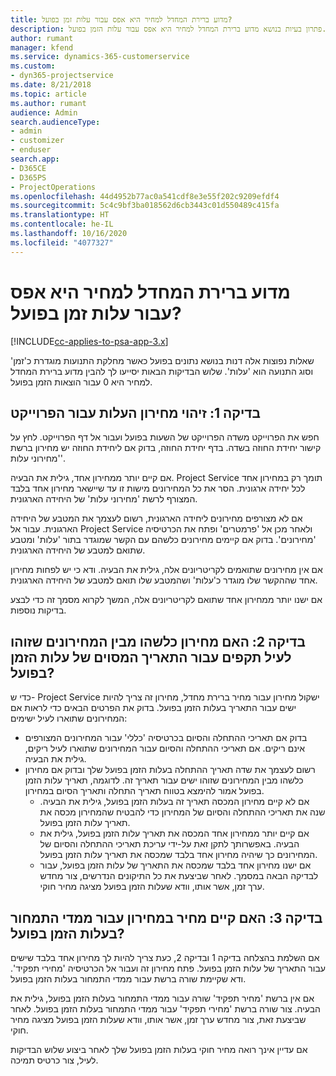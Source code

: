 ```yaml
---
title: מדוע ברירת המחדל למחיר היא אפס עבור עלות זמן בפועל?
description: פתרון בעיות בנושא מדוע ברירת המחדל למחיר היא אפס עבור עלות הזמן בפועל.
author: rumant
manager: kfend
ms.service: dynamics-365-customerservice
ms.custom:
- dyn365-projectservice
ms.date: 8/21/2018
ms.topic: article
ms.author: rumant
audience: Admin
search.audienceType:
- admin
- customizer
- enduser
search.app:
- D365CE
- D365PS
- ProjectOperations
ms.openlocfilehash: 44d4952b77ac0a541cdf8e3e55f202c9209efdf4
ms.sourcegitcommit: 5c4c9bf3ba018562d6cb3443c01d550489c415fa
ms.translationtype: HT
ms.contentlocale: he-IL
ms.lasthandoff: 10/16/2020
ms.locfileid: "4077327"
---
```

# <a name="why-is-the-price-defaulting-to-zero-on-time-cost-actuals"></a>מדוע ברירת המחדל למחיר היא אפס עבור עלות זמן בפועל?

[!INCLUDE[cc-applies-to-psa-app-3.x](../includes/cc-applies-to-psa-app-3x.md)]

שאלות נפוצות אלה דנות בנושא נתונים בפועל כאשר מחלקת התנועות מוגדרת כ'זמן' וסוג התנועה הוא 'עלות'. שלוש הבדיקות הבאות יסייעו לך להבין מדוע ברירת המחדל למחיר היא 0 עבור הוצאות הזמן בפועל.
 
## <a name="check-1-identify-the-cost-price-list-for-the-project"></a>בדיקה 1: זיהוי מחירון העלות עבור הפרוייקט

חפש את הפרוייקט משדה הפרוייקט של השעות בפועל ועבור אל דף הפרוייקט. לחץ על קישור יחידת החוזה בשדה. בדף יחידת החוזה, בדוק אם ליחידת החוזה יש מחירון ברשת 'מחירוני עלות'.

אם קיים יותר ממחירון אחד, גילית את הבעיה. Project Service תומך רק במחירון אחד לכל יחידה ארגונית. הסר את כל המחירונים מישות זו עד שיישאר מחירון אחד בלבד המצורף לרשת 'מחירוני עלות' של היחידה הארגונית.

אם לא מצורפים מחירונים ליחידה הארגונית, רשום לעצמך את המטבע של היחידה הארגונית. עבור אל Project Service ולאחר מכן אל 'פרמטרים' ופתח את הכרטיסיה 'מחירונים'. בדוק אם קיימים מחירונים כלשהם עם הקשר שמוגדר בתור 'עלות' ומטבע שתואם למטבע של היחידה הארגונית.
 
אם אין מחירונים שתואמים לקריטריונים אלה, גילית את הבעיה. ודא כי יש לפחות מחירון אחד שההקשר שלו מוגדר כ'עלות' ושהמטבע שלו תואם למטבע של היחידה הארגונית.

אם ישנו יותר ממחירון אחד שתואם לקריטריונים אלה, המשך לקרוא מסמך זה כדי לבצע בדיקות נוספות.

## <a name="check-2-are-any-of-the-price-lists-identified-above-valid-for-the-specific-date-of-the-time-cost-actual"></a>בדיקה 2: האם מחירון כלשהו מבין המחירונים שזוהו לעיל תקפים עבור התאריך המסוים של עלות הזמן בפועל?

כדי ש- Project Service ישקול מחירון עבור מחיר ברירת מחדל, מחירון זה צריך להיות ישים עבור התאריך בעלות הזמן בפועל. בדוק את הפרטים הבאים כדי לראות אם המחירונים שתוארו לעיל ישימים:

- בדוק אם תאריכי ההתחלה והסיום בכרטיסיה 'כללי' עבור המחירונים המצורפים אינם ריקים. אם תאריכי ההתחלה והסיום עבור המחירונים שתוארו לעיל ריקים, גילית את הבעיה. 
- רשום לעצמך את שדה תאריך ההתחלה בעלות הזמן בפועל שלך ובדוק אם מחירון כלשהו מבין המחירונים שזוהו ישים עבור תאריך זה. לדוגמה, תאריך עלות הזמן בפועל אמור להימצא בטווח תאריך התחלה ותאריך הסיום במחירון. 
    - אם לא קיים מחירון המכסה תאריך זה בעלות הזמן בפועל, גילית את הבעיה. שנה את תאריכי ההתחלה והסיום של המחירון כדי להבטיח שהמחירון מכסה את תאריך עלות הזמן בפועל. 
    - אם קיים יותר ממחירון אחד המכסה את תאריך עלות הזמן בפועל, גילית את הבעיה. באפשרותך לתקן זאת על-ידי עריכת תאריכי ההתחלה והסיום של המחירונים כך שיהיה מחירון אחד בלבד שמכסה את תאריך עלות הזמן בפועל. 
    - אם ישנו מחירון אחד בלבד שמכסה את התאריך של עלות הזמן בפועל, עבור לבדיקה הבאה במסמך.
לאחר שביצעת את כל התיקונים הנדרשים, צור מחדש ערך זמן, אשר אותו, וודא שעלות הזמן בפועל מציגה מחיר חוקי.

## <a name="check-3-is-there-a-price-in-the-price-list-for-the-pricing-dimensions-on-the-time-cost-actual"></a>בדיקה 3: האם קיים מחיר במחירון עבור ממדי התמחור בעלות הזמן בפועל?

אם השלמת בהצלחה בדיקה 1 ובדיקה 2, כעת צריך להיות לך מחירון אחד בלבד שישים עבור התאריך של עלות הזמן בפועל. פתח מחירון זה ועבור אל הכרטיסיה 'מחירי תפקיד'. ודא שקיימת שורה ברשת עבור ממדי התמחור בעלות הזמן בפועל.

אם אין ברשת 'מחיר תפקיד' שורה עבור ממדי התמחור בעלות הזמן בפועל, גילית את הבעיה. צור שורה ברשת 'מחירי תפקיד' עבור ממדי התמחור בעלות הזמן בפועל. לאחר שביצעת זאת, צור מחדש ערך זמן, אשר אותו, וודא שעלות הזמן בפועל מציגה מחיר חוקי.
 
אם עדיין אינך רואה מחיר חוקי בעלות הזמן בפועל שלך לאחר ביצוע שלוש הבדיקות לעיל, צור כרטיס תמיכה.




